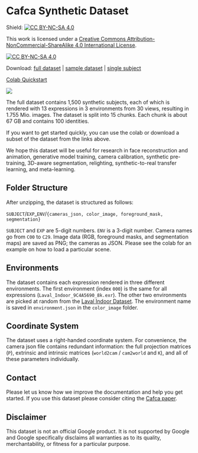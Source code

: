 # Cafca Synthetic Dataset
Shield: [![CC BY-NC-SA 4.0][cc-by-nc-sa-shield]][cc-by-nc-sa]

This work is licensed under a
[Creative Commons Attribution-NonCommercial-ShareAlike 4.0 International License][cc-by-nc-sa].

[![CC BY-NC-SA 4.0][cc-by-nc-sa-image]][cc-by-nc-sa]

[cc-by-nc-sa]: http://creativecommons.org/licenses/by-nc-sa/4.0/
[cc-by-nc-sa-image]: https://licensebuttons.net/l/by-nc-sa/4.0/88x31.png
[cc-by-nc-sa-shield]: https://img.shields.io/badge/License-CC%20BY--NC--SA%204.0-lightgrey.svg


Download:
[full dataset](https://dataset.ait.ethz.ch/downloads/cafca/)
| [sample dataset](https://dataset.ait.ethz.ch/downloads/cafca/mini_sample_dataset.zip)
| [single subject](https://dataset.ait.ethz.ch/downloads/cafca/single_subject_00000.zip)

[Colab Quickstart](https://colab.research.google.com/github/syntec-research/Cafca/blob/main/Cafca_Synthetic_Dataset.ipynb)

[![](https://files.ait.ethz.ch/projects/cafca/web/static/images/dataset_teaser.jpg)](https://files.ait.ethz.ch/projects/cafca/web/static/videos/dataset_video_short.mp4)

The full dataset contains 1,500 synthetic subjects, each of which is rendered with 13 expressions in 3 environments from 30 views,
resulting in 1.755 Mio. images. The dataset is split into 15 chunks. Each chunk is about 67 GB and contains 100 identities.

If you want to get started quickly, you can use the colab or download a subset of the dataset from the links above.

We hope this dataset will be useful for research in face reconstruction and animation, generative model training, camera
calibration, synthetic pre-training, 3D-aware segmentation, relighting, synthetic-to-real transfer learning, and
meta-learning.

## Folder Structure

After unzipping, the dataset is structured as follows:

`SUBJECT`/`EXP`_`ENV`/`{cameras_json, color_image, foreground_mask, segmentation}`

`SUBJECT` and `EXP` are 5-digit numbers. `ENV` is a 3-digit number. Camera names go from `C00` to `C29`. Image data (RGB, foreground masks, and segmentation maps) are saved as PNG; the cameras as JSON. Please see the colab for an example on how to load a particular scene.


## Environments

The dataset contains each expression rendered in three different environments. The first environment (index `000`) is
the same for all expressions (`Laval_Indoor_9C4A5690_8k.exr`). The other two environments are picked at random from
the [Laval Indoor Dataset](http://indoor.hdrdb.com/). The environment name is saved in `environment.json` in
the `color_image` folder.

## Coordinate System

The dataset uses a right-handed coordinate system. For convenience, the camera json file contains redundant information:
the full projection matrices (`P`), extrinsic and intrinsic matrices (`world2cam` / `cam2world` and `K`), and all of
these parameters individually.

## Contact

Please let us know how we improve the documentation and help you get started. If you use this dataset please
consider citing the [Cafca paper](https://syntec-research.github.io/Cafca).

## Disclaimer

This dataset is not an official Google product. It is not supported by
Google and Google specifically disclaims all warranties as to its quality,
merchantability, or fitness for a particular purpose.

